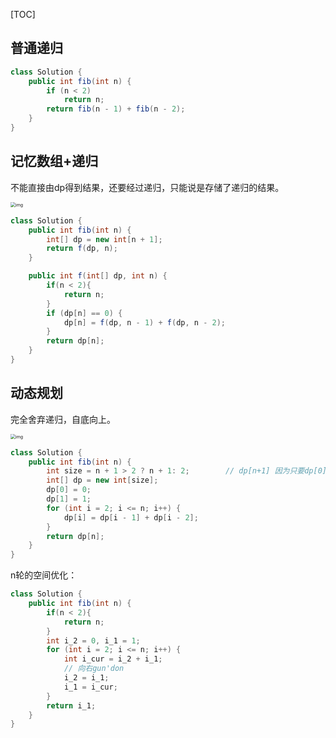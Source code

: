 [TOC]

## 普通递归
```java
class Solution {
    public int fib(int n) {
        if (n < 2)
            return n;
        return fib(n - 1) + fib(n - 2);
    }
}
```

## 记忆数组+递归

不能直接由dp得到结果，还要经过递归，只能说是存储了递归的结果。

<img src="https://labuladong.online/algo/images/dynamic-programming/2.jpg" alt="img" style="zoom:50%;" />

```java
class Solution {
    public int fib(int n) {
        int[] dp = new int[n + 1];
        return f(dp, n);
    }

    public int f(int[] dp, int n) {
        if(n < 2){
            return n;
        }
        if (dp[n] == 0) {
            dp[n] = f(dp, n - 1) + f(dp, n - 2);
        }
        return dp[n];
    }
}
```
## 动态规划

完全舍弃递归，自底向上。

<img src="https://labuladong.online/algo/images/dynamic-programming/4.jpg" alt="img" style="zoom:50%;" />

```java
class Solution {
    public int fib(int n) {
        int size = n + 1 > 2 ? n + 1: 2;        // dp[n+1] 因为只要dp[0] 就不能初始化dp[1]
        int[] dp = new int[size];
        dp[0] = 0;
        dp[1] = 1;
        for (int i = 2; i <= n; i++) {
            dp[i] = dp[i - 1] + dp[i - 2];
        }
        return dp[n];
    }
}
```
n轮的空间优化：

```java
class Solution {
    public int fib(int n) {
        if(n < 2){
            return n;
        }
        int i_2 = 0, i_1 = 1;        
        for (int i = 2; i <= n; i++) {
            int i_cur = i_2 + i_1;
            // 向右gun'don
            i_2 = i_1;
            i_1 = i_cur;
        }
        return i_1;
    }
}
```